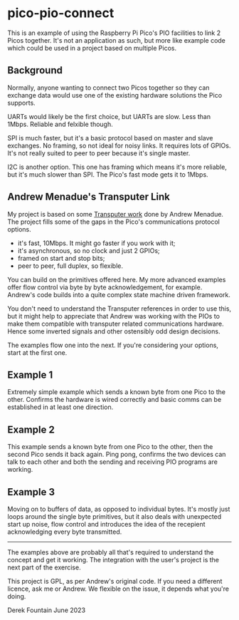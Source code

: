 # pico-pio-connect

This is an example of using the Raspberry Pi Pico's PIO facilities to link
2 Picos together. It's not an application as such, but more like example
code which could be used in a project based on multiple Picos.

## Background

Normally, anyone wanting to connect two Picos together so they can exchange
data would use one of the existing hardware solutions the Pico supports.

UARTs would likely be the first choice, but UARTs are slow. Less than 1Mbps.
Reliable and felxible though.

SPI is much faster, but it's a basic protocol based on master and slave
exchanges. No framing, so not ideal for noisy links. It requires lots of
GPIOs. It's not really suited to peer to peer because it's single master.

I2C is another option. This one has framing which means it's more reliable,
but it's much slower than SPI. The Pico's fast mode gets it to 1Mbps.

## Andrew Menadue's Transputer Link

My project is based on some [Transputer work](https://github.com/blackjetrock/picoputer)
done by Andrew Menadue. The project fills some of the gaps in the Pico's
communications protocol options.

* it's fast, 10Mbps. It might go faster if you work with it;
* it's asynchronous, so no clock and just 2 GPIOs;
* framed on start and stop bits;
* peer to peer, full duplex, so flexible.

You can build on the primitives offered here. My more advanced examples offer
flow control via byte by byte acknowledgement, for example. Andrew's code
builds into a quite complex state machine driven framework.

You don't need to understand the Transputer references in order to use
this, but it might help to appreciate that Andrew was working with the PIOs
to make them compatible with transputer related communications hardware.
Hence some inverted signals and other ostensibly odd design decisions.

The examples flow one into the next. If you're considering your options,
start at the first one.

## Example 1

Extremely simple example which sends a known byte from one Pico to the
other. Confirms the hardware is wired correctly and basic comms can be
established in at least one direction.

## Example 2

This example sends a known byte from one Pico to the other, then the
second Pico sends it back again. Ping pong, confirms the two devices can
talk to each other and both the sending and receiving PIO programs are
working.

## Example 3

Moving on to buffers of data, as opposed to individual bytes. It's mostly
just loops around the single byte primitives, but it also deals with 
unexpected start up noise, flow control and introduces the idea of the
recepient acknowledging every byte transmitted.

---

The examples above are probably all that's required to understand the
concept and get it working. The integration with the user's project is
the next part of the exercise.

This project is GPL, as per Andrew's original code. If you need a different
licence, ask me or Andrew. We flexible on the issue, it depends what you're
doing.

Derek Fountain
June 2023